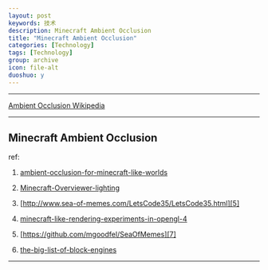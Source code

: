 ```yaml
---
layout: post
keywords: 技术
description: Minecraft Ambient Occlusion
title: "Minecraft Ambient Occlusion"
categories: [Technology]
tags: [Technology]
group: archive
icon: file-alt
duoshuo: y
---
```


-----
[Ambient Occlusion Wikipedia][1]

-----

Minecraft Ambient Occlusion
-----

ref:

1. [ambient-occlusion-for-minecraft-like-worlds][3]

2. [Minecraft-Overviewer-lighting][4]

3. [http://www.sea-of-memes.com/LetsCode35/LetsCode35.html][5]

4. [minecraft-like-rendering-experiments-in-opengl-4][6]

5. [https://github.com/mgoodfel/SeaOfMemes][7]

6. [the-big-list-of-block-engines][8]

-----
[1]: http://en.wikipedia.org/wiki/Ambient_occlusion
[2]: http://www.gamasutra.com/view/feature/130455/hardware_accelerating_art_.php?page=2
[3]: http://0fps.net/2013/07/03/ambient-occlusion-for-minecraft-like-worlds/
[4]: https://github.com/overviewer/Minecraft-Overviewer/blob/master/docs/design/designdoc.rst#lighting
[5]: http://www.sea-of-memes.com/LetsCode35/LetsCode35.html
[6]: http://codeflow.org/entries/2010/dec/09/minecraft-like-rendering-experiments-in-opengl-4/#ambient-occlusion
[7]: https://github.com/mgoodfel/SeaOfMemes
[8]: https://www.reddit.com/r/gamedev/comments/15lb3i/the_big_list_of_block_engines/